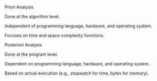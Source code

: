 Priori Analysis

Done at the algorithm level.

Independent of programming language, hardware, and operating system.

Focuses on time and space complexity functions.

Posteriori Analysis

Done at the program level.

Dependent on programming language, hardware, and operating system.

Based on actual execution (e.g., stopwatch for time, bytes for memory).